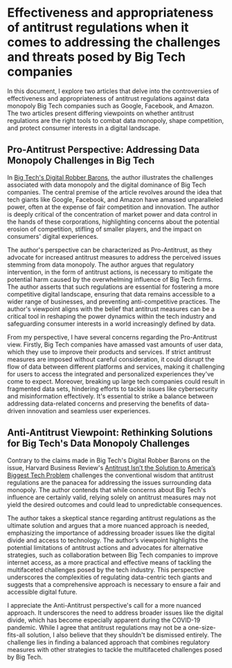 # Effectiveness and appropriateness of antitrust regulations when it comes to addressing the challenges and threats posed by Big Tech companies
In this document, I explore two articles that delve into the controversies of effectiveness and appropriateness of antitrust regulations against data monopoly Big Tech companies such as Google, Facebook, and Amazon. The two articles present differing viewpoints on whether antitrust regulations are the right tools to combat data monopoly, shape competition, and protect consumer interests in a digital landscape.

## Pro-Antitrust Perspective: Addressing Data Monopoly Challenges in Big Tech
In [Big Tech's Digital Robber Barons](https://www.cato.org/regulation/fall-2021/big-techs-digital-robber-barons), the author illustrates the challenges associated with data monopoly and the digital dominance of Big Tech companies. The central premise of the article revolves around the idea that tech giants like Google, Facebook, and Amazon have amassed unparalleled power, often at the expense of fair competition and innovation. The author is deeply critical of the concentration of market power and data control in the hands of these corporations, highlighting concerns about the potential erosion of competition, stifling of smaller players, and the impact on consumers' digital experiences.

The author's perspective can be characterized as Pro-Antitrust, as they advocate for increased antitrust measures to address the perceived issues stemming from data monopoly. The author argues that regulatory intervention, in the form of antitrust actions, is necessary to mitigate the potential harm caused by the overwhelming influence of Big Tech firms. The author asserts that such regulations are essential for fostering a more competitive digital landscape, ensuring that data remains accessible to a wider range of businesses, and preventing anti-competitive practices. The author's viewpoint aligns with the belief that antitrust measures can be a critical tool in reshaping the power dynamics within the tech industry and safeguarding consumer interests in a world increasingly defined by data.

From my perspective, I have several concerns regarding the Pro-Antitrust view. Firstly, Big Tech companies have amassed vast amounts of user data, which they use to improve their products and services. If strict antitrust measures are imposed without careful consideration, it could disrupt the flow of data between different platforms and services, making it challenging for users to access the integrated and personalized experiences they've come to expect. Moreover, breaking up large tech companies could result in fragmented data sets, hindering efforts to tackle issues like cybersecurity and misinformation effectively. It's essential to strike a balance between addressing data-related concerns and preserving the benefits of data-driven innovation and seamless user experiences.


## Anti-Antitrust Viewpoint: Rethinking Solutions for Big Tech's Data Monopoly Challenges
Contrary to the claims made in Big Tech's Digital Robber Barons on the issue, Harvard Business Review's [Antitrust Isn’t the Solution to America’s Biggest Tech Problem](https://hbr.org/2020/10/antitrust-isnt-the-solution-to-americas-biggest-tech-problem) challenges the conventional wisdom that antitrust regulations are the panacea for addressing the issues surrounding data monopoly. The author contends that while concerns about Big Tech's influence are certainly valid, relying solely on antitrust measures may not yield the desired outcomes and could lead to unpredictable consequences. 

The author takes a skeptical stance regarding antitrust regulations as the ultimate solution and argues that a more nuanced approach is needed, emphasizing the importance of addressing broader issues like the digital divide and access to technology. The author’s viewpoint highlights the potential limitations of antitrust actions and advocates for alternative strategies, such as collaboration between Big Tech companies to improve internet access, as a more practical and effective means of tackling the multifaceted challenges posed by the tech industry. This perspective underscores the complexities of regulating data-centric tech giants and suggests that a comprehensive approach is necessary to ensure a fair and accessible digital future.

I appreciate the Anti-Antitrust perspective's call for a more nuanced approach. It underscores the need to address broader issues like the digital divide, which has become especially apparent during the COVID-19 pandemic. While I agree that antitrust regulations may not be a one-size-fits-all solution, I also believe that they shouldn't be dismissed entirely. The challenge lies in finding a balanced approach that combines regulatory measures with other strategies to tackle the multifaceted challenges posed by Big Tech.